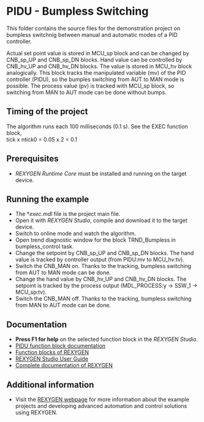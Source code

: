 PIDU - Bumpless Switching
=========================

This folder contains the source files for the demonstration project on bumpless
switchnig between manual and automatic modes of a PID controller.

Actual set point value is stored in MCU_sp block and can be changed by CNB_sp_UP
and CNB_sp_DN blocks. Hand value can be controlled by CNB_hv_UP and CNB_hv_DN
blocks. The value is stored in MCU_hv block analogically. This block tracks the
manipulated variable (mv) of the PID controller (PIDU), so the bumples switching 
from AUT to MAN mode is possible. The process value (pv) is tracked with MCU_sp 
block, so switching from MAN to AUT mode can be done without bumps.   
 
## Timing of the project ##

The algorithm runs each 100 milliseconds (0.1 s). See the EXEC function block,  
tick x ntick0 = 0.05 x 2 = 0.1 

## Prerequisites ##
- *REXYGEN Runtime Core* must be installed and running on the target device.

## Running the example ##
- The **exec.mdl* file is the project main file.
- Open it with *REXYGEN Studio*, compile and download it to the target device.
- Switch to online mode and watch the algorithm.
- Open trend diagnostic window for the block TRND_Bumpless in bumpless_control task.
- Change the setpoint by CNB_sp_UP and CNB_sp_DN blocks. The hand value is 
tracked by controller output (from PIDU:mv to MCU_hv:tv).
- Switch the CNB_MAN on. Thanks to the tracking, bumpless switching from AUT to 
MAN mode can be done.
- Change the hand value by CNB_hv_UP and CNB_hv_DN blocks. The setpoint is 
tracked by the process output (MDL_PROCESS:y -> SSW_1 -> MCU_sp:tv).
- Switch the CNB_MAN off. Thanks to the tracking, bumpless switching from MAN to 
AUT mode can be done.

## Documentation ##

- **Press F1 for help** on the selected function block in the *REXYGEN Studio*.
- [PIDU function block documentation](https://www.rexygen.com/doc/ENGLISH/MANUALS/BRef/PIDU.html)
- [Function blocks of REXYGEN](https://www.rexygen.com/doc/PDF/ENGLISH/BRef_ENG.pdf)
- [REXYGEN Studio User Guide](https://www.rexygen.com/doc/PDF/ENGLISH/RexygenStudio_ENG.pdf)
- [Complete documentation of REXYGEN](http://www.rexygen.com/documentation-and-support)

## Additional information ##

- Visit the [REXYGEN webpage](http://www.rexygen.com) 
for more information about the example projects and developing advanced 
automation and control solutions using REXYGEN.